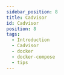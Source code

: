 ```yaml
---
sidebar_position: 8
title: Cadvisor
id: Cadvisor
position: 8
tags:
  - Introduction
  - Cadvisor
  - docker
  - docker-compose
  - tips
---
```

